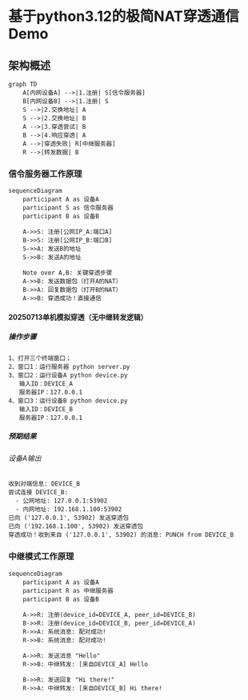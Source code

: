 # 基于python3.12的极简NAT穿透通信Demo

## 架构概述
```mermaid
graph TD
    A[内网设备A] -->|1.注册| S[信令服务器]
    B[内网设备B] -->|1.注册| S
    S -->|2.交换地址| A
    S -->|2.交换地址| B
    A -->|3.穿透尝试| B
    B -->|4.响应穿透| A
    A -->|穿透失败| R[中继服务器]
    R -->|转发数据| B
```
### 信令服务器工作原理
```mermaid
sequenceDiagram
    participant A as 设备A
    participant S as 信令服务器
    participant B as 设备B
    
    A->>S: 注册[公网IP_A:端口A]
    B->>S: 注册[公网IP_B:端口B]
    S->>A: 发送B的地址
    S->>B: 发送A的地址
    
    Note over A,B: 关键穿透步骤
    A->>B: 发送数据包（打开A的NAT）
    B->>A: 回复数据包（打开B的NAT）
    A->>B: 穿透成功！直接通信
```
#### 20250713单机模拟穿透（无中继转发逻辑）
##### 操作步骤
    1、打开三个终端窗口；
    2、窗口1：运行服务器 python server.py
    3、窗口2：运行设备A python device.py
       输入ID：DEVICE_A
       服务器IP：127.0.0.1
    4、窗口3：运行设备B python device.py
       输入ID：DEVICE_B
       服务器IP：127.0.0.1
##### 预期结果
###### 设备A输出
    收到对端信息: DEVICE_B
    尝试连接 DEVICE_B:
      - 公网地址: 127.0.0.1:53902
      - 内网地址: 192.168.1.100:53902
    已向 ('127.0.0.1', 53902) 发送穿透包
    已向 ('192.168.1.100', 53902) 发送穿透包
    穿透成功！收到来自 ('127.0.0.1', 53902) 的消息: PUNCH from DEVICE_B
    
### 中继模式工作原理
```mermaid
sequenceDiagram
    participant A as 设备A
    participant R as 中继服务器
    participant B as 设备B
    
    A->>R: 注册(device_id=DEVICE_A, peer_id=DEVICE_B)
    B->>R: 注册(device_id=DEVICE_B, peer_id=DEVICE_A)
    R->>A: 系统消息: 配对成功!
    R->>B: 系统消息: 配对成功!
    
    A->>R: 发送消息 "Hello"
    R->>B: 中继转发: [来自DEVICE_A] Hello
    
    B->>R: 发送回复 "Hi there!"
    R->>A: 中继转发: [来自DEVICE_B] Hi there!
```
